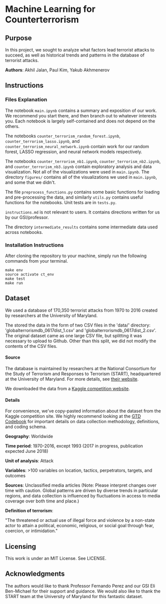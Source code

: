 # Machine Learning for Counterterrorism 


## Purpose  

In this project, we sought to analyze what factors lead terrorist attacks to succeed, as well as historical trends and patterns in the database of terrorist attacks. 

**Authors**: Akhil Jalan, Paul Kim, Yakub Akhmenerov 

## Instructions 

### Files Explanation

The notebook ```main.ipynb``` contains a summary and exposition of our work. We recommend you start there, and then branch out to whatever interests you. Each notebook is largely self-contained and does not depend on the others. 

The notebooks ```counter_terrorism_random_forest.ipynb```, ```counter_terrorism_lasso.ipynb```, and ```counter_terrorism_neural_network.ipynb``` contain work for our random forest, LASSO regression, and neural network models respectively. 

The notebooks ```counter_terrorism_nb1.ipynb```, ```counter_terrorism_nb2.ipynb```, and ```counter_terrorism_nb3.ipynb``` contain exploratory analysis and data visualization. Not all of the visualizations were used in ```main.ipynb```. The directory ```figures/``` contains all of the visualizations we used in ```main.ipynb```, and some that we didn't. 

The file ```preprocess_functions.py``` contains some basic functions for loading and pre-processing the data, and similarly ```utils.py``` contains useful functions for the notebooks. Unit tests are in ```tests.py```. 

```instructions.md``` is not relevant to users. It contains directions written for us by our GSI/professor. 

The directory ```intermediate_results``` contains some intermediate data used across notebooks. 

### Installation Instructions 

After cloning the repository to your machine, simply run the following commands from your terminal. 

```
make env
source activate ct_env
make test
make run
```

## Dataset 

We used a database of 170,350 terrorist attacks from 1970 to 2016 created by researchers at the University of Maryland.

The stored the data in the form of two CSV files in the 'data/' directory: 'globalterrorismdb_0617dist_1.csv' and 'globalterrorismdb_0617dist_2.csv'. The original dataset came as one large CSV file, but splitting it was necessary to upload to Github. Other than this split, we did not modify the contents of the CSV files.

#### Source

The database is maintained by researchers at the National Consortium for the Study of Terrorism and Responses to Terrorism (START), headquartered at the University of Maryland. For more details, see [their website](http://start.umd.edu/gtd/). 

We downloaded the data from a [Kaggle competition website](https://www.kaggle.com/abigaillarion/terrorist-attacks-in-united-states/data). 

#### Details 
For convenience, we've copy-pasted information about the dataset from the Kaggle competition site. We highly recommend looking at the [GTD Codebook](http://www.start-dev.umd.edu/gtd/downloads/Codebook.pdf) for important details on data collection methodology, definitions, and coding schema.

**Geography**: Worldwide

**Time period**: 1970-2016, except 1993 (2017 in progress, publication expected June 2018)

**Unit of analysis**: Attack

**Variables**: >100 variables on location, tactics, perpetrators, targets, and outcomes

**Sources**: Unclassified media articles (Note: Please interpret changes over time with caution. Global patterns are driven by diverse trends in particular regions, and data collection is influenced by fluctuations in access to media coverage over both time and place.)

**Definition of terrorism**:

"The threatened or actual use of illegal force and violence by a non-state actor to attain a political, economic, religious, or social goal through fear, coercion, or intimidation."

## Licensing

This work is under an MIT License. See LICENSE. 

## Acknowledgments

The authors would like to thank Professor Fernando Perez and our GSI Eli Ben-Michael for their support and guidance. We would also like to thank the START team at the University of Maryland for this fantastic dataset. 